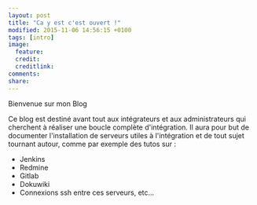 ```yaml
---
layout: post
title: "Ca y est c'est ouvert !"
modified: 2015-11-06 14:56:15 +0100
tags: [intro]
image:
  feature: 
  credit: 
  creditlink: 
comments: 
share: 
---
```


Bienvenue sur mon Blog

Ce blog est destiné avant tout aux intégrateurs et aux administrateurs qui cherchent à réaliser une boucle complète d'intégration. Il aura pour but de documenter l'installation de serveurs utiles à l'intégration et de tout sujet tournant autour, comme par exemple des tutos sur :

* Jenkins
* Redmine
* Gitlab
* Dokuwiki
* Connexions ssh entre ces serveurs, etc...


